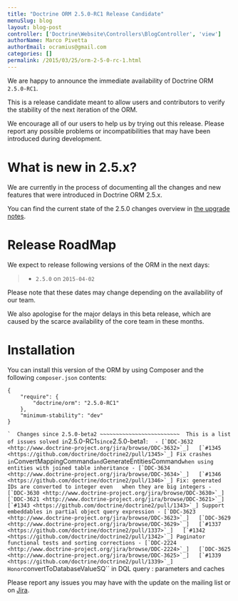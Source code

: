 ```yaml
---
title: "Doctrine ORM 2.5.0-RC1 Release Candidate"
menuSlug: blog
layout: blog-post
controller: ['Doctrine\Website\Controllers\BlogController', 'view']
authorName: Marco Pivetta
authorEmail: ocramius@gmail.com
categories: []
permalink: /2015/03/25/orm-2-5-0-rc-1.html
---
```

We are happy to announce the immediate availability of Doctrine ORM
`2.5.0-RC1`.

This is a release candidate meant to allow users and contributors to
verify the stability of the next iteration of the ORM.

We encourage all of our users to help us by trying out this release.
Please report any possible problems or incompatibilities that may have
been introduced during development.

What is new in 2.5.x?
=====================

We are currently in the process of documenting all the changes and new
features that were introduced in Doctrine ORM 2.5.x.

You can find the current state of the 2.5.0 changes overview in [the
upgrade
notes](http://docs.doctrine-project.org/en/latest/changelog/migration_2_5.html).

Release RoadMap
===============

We expect to release following versions of the ORM in the next days:

> -   `2.5.0` on `2015-04-02`

Please note that these dates may change depending on the availability of
our team.

We also apologise for the major delays in this beta release, which are
caused by the scarce availability of the core team in these months.

Installation
============

You can install this version of the ORM by using Composer and the
following `composer.json` contents:

~~~~ {.sourceCode .json}
{
    "require": {
        "doctrine/orm": "2.5.0-RC1"
    },
    "minimum-stability": "dev"
}
~~~~

`` `  Changes since 2.5.0-beta2 ~~~~~~~~~~~~~~~~~~~~~~~~~  This is a list of issues solved in ``2.5.0-RC1`since`2.5.0-beta1`` :  - [`DDC-3632 <http://www.doctrine-project.org/jira/browse/DDC-3632>`_]   [`#1345 <https://github.com/doctrine/doctrine2/pull/1345>`_] Fix crashes in ``ConvertMappingCommand`and`GenerateEntitiesCommand`` when using entities with joined table inheritance - [`DDC-3634 <http://www.doctrine-project.org/jira/browse/DDC-3634>`_]   [`#1346 <https://github.com/doctrine/doctrine2/pull/1346>`_] Fix: generated IDs are converted to integer even   when they are big integers - [`DDC-3630 <http://www.doctrine-project.org/jira/browse/DDC-3630>`_]   [`DDC-3621 <http://www.doctrine-project.org/jira/browse/DDC-3621>`_]   [`#1343 <https://github.com/doctrine/doctrine2/pull/1343>`_] Support embeddables in partial object query expression - [`DDC-3623 <http://www.doctrine-project.org/jira/browse/DDC-3623>`_]   [`DDC-3629 <http://www.doctrine-project.org/jira/browse/DDC-3629>`_]   [`#1337 <https://github.com/doctrine/doctrine2/pull/1337>`_]   [`#1342 <https://github.com/doctrine/doctrine2/pull/1342>`_] Paginator functional tests and sorting corrections - [`DDC-2224 <http://www.doctrine-project.org/jira/browse/DDC-2224>`_]   [`DDC-3625 <http://www.doctrine-project.org/jira/browse/DDC-3625>`_]   [`#1339 <https://github.com/doctrine/doctrine2/pull/1339>`_] Honor ``convertToDatabaseValueSQ\`\` in DQL query
:   parameters and caches

Please report any issues you may have with the update on the mailing
list or on [Jira](http://www.doctrine-project.org/jira/browse/DDC).
